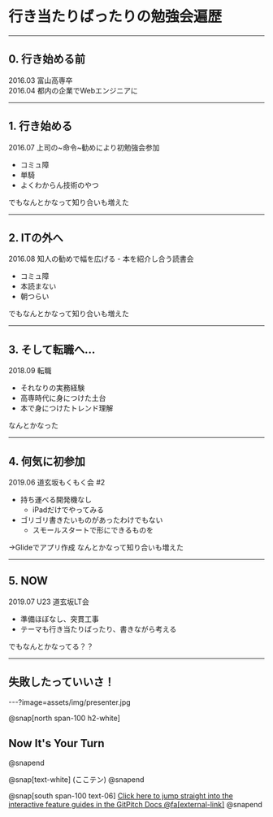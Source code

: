 # 行き当たりばったりの勉強会遍歴

---

## 0. 行き始める前

2016.03 富山高専卒  
2016.04 都内の企業でWebエンジニアに

---

## 1. 行き始める

2016.07 上司の~命令~勧めにより初勉強会参加

- コミュ障
- 単騎
- よくわからん技術のやつ

でもなんとかなって知り合いも増えた

---

## 2. ITの外へ

2016.08 知人の勧めで幅を広げる - 本を紹介し合う読書会

- コミュ障
- 本読まない
- 朝つらい

でもなんとかなって知り合いも増えた

---

## 3. そして転職へ...

2018.09 転職

- それなりの実務経験
- 高専時代に身につけた土台
- 本で身につけたトレンド理解

なんとかなった

---

## 4. 何気に初参加

2019.06 道玄坂もくもく会 #2

- 持ち運べる開発機なし
  - iPadだけでやってみる
- ゴリゴリ書きたいものがあったわけでもない
  - スモールスタートで形にできるものを

→Glideでアプリ作成 なんとかなって知り合いも増えた

---

## 5. NOW

2019.07 U23 道玄坂LT会

- 準備ほぼなし、突貫工事
- テーマも行き当たりばったり、書きながら考える

でもなんとかなってる？？

---

## 失敗したっていいさ！

---?image=assets/img/presenter.jpg

@snap[north span-100 h2-white]
## Now It's Your Turn
@snapend

@snap[text-white]
(ここテン)
@snapend

@snap[south span-100 text-06]
[Click here to jump straight into the interactive feature guides in the GitPitch Docs @fa[external-link]](https://gitpitch.com/docs/getting-started/tutorial/)
@snapend
